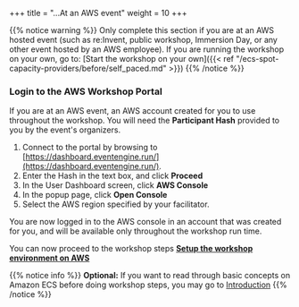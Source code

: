 +++
title = "...At an AWS event"
weight = 10
+++

{{% notice warning %}}
Only complete this section if you are at an AWS hosted event (such as re:Invent, public workshop, Immersion Day, or any other event hosted by an AWS employee). If you are running the workshop on your own, go to: [Start the workshop on your own]({{< ref "/ecs-spot-capacity-providers/before/self_paced.md" >}})
{{% /notice %}}

### Login to the AWS Workshop Portal

If you are at an AWS event, an AWS account created for you to use throughout the workshop. You will need the **Participant Hash** provided to you by the event's organizers.

1. Connect to the portal by browsing to [https://dashboard.eventengine.run/](https://dashboard.eventengine.run/).
2. Enter the Hash in the text box, and click **Proceed** 
3. In the User Dashboard screen, click **AWS Console** 
4. In the popup page, click **Open Console** 
5. Select the AWS region specified by your facilitator. 

You are now logged in to the AWS console in an account that was created for you, and will be available only throughout the workshop run time.

You can now proceed to the workshop steps [**Setup the workshop environment on AWS**](/ecs-spot-capacity-providers/workshopsetup.html)

{{% notice info %}}
**Optional:**  If you want to read through basic concepts on Amazon ECS before doing workshop steps, you may go to [Introduction](/ecs-spot-capacity-providers/introduction.html")
{{% /notice %}}

